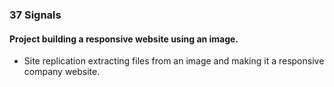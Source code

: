 ### 37 Signals

#### Project building a responsive website using an image.

* Site replication extracting files from an image and making it a responsive company website.


